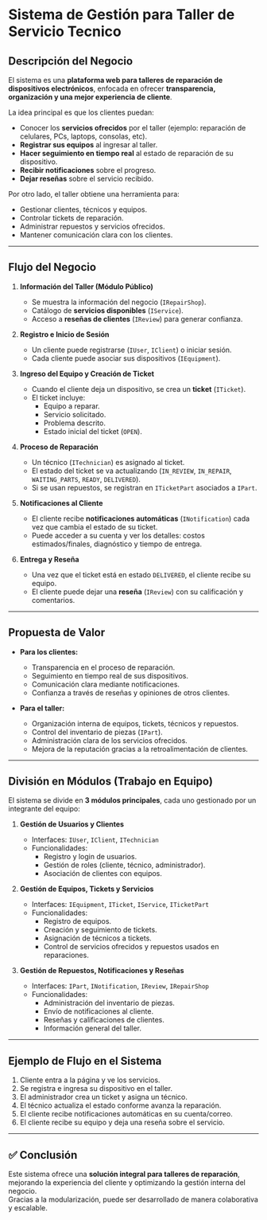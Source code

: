 # Sistema de Gestión para Taller de Servicio Tecnico

## Descripción del Negocio
El sistema es una **plataforma web para talleres de reparación de dispositivos electrónicos**, enfocada en ofrecer **transparencia, organización y una mejor experiencia de cliente**.  

La idea principal es que los clientes puedan:
- Conocer los **servicios ofrecidos** por el taller (ejemplo: reparación de celulares, PCs, laptops, consolas, etc).
- **Registrar sus equipos** al ingresar al taller.
- **Hacer seguimiento en tiempo real** al estado de reparación de su dispositivo.
- **Recibir notificaciones** sobre el progreso.
- **Dejar reseñas** sobre el servicio recibido.

Por otro lado, el taller obtiene una herramienta para:
- Gestionar clientes, técnicos y equipos.
- Controlar tickets de reparación.
- Administrar repuestos y servicios ofrecidos.
- Mantener comunicación clara con los clientes.

---

## Flujo del Negocio

1. **Información del Taller (Módulo Público)**
   - Se muestra la información del negocio (`IRepairShop`).
   - Catálogo de **servicios disponibles** (`IService`).
   - Acceso a **reseñas de clientes** (`IReview`) para generar confianza.

2. **Registro e Inicio de Sesión**
   - Un cliente puede registrarse (`IUser`, `IClient`) o iniciar sesión.
   - Cada cliente puede asociar sus dispositivos (`IEquipment`).

3. **Ingreso del Equipo y Creación de Ticket**
   - Cuando el cliente deja un dispositivo, se crea un **ticket** (`ITicket`).
   - El ticket incluye:
     - Equipo a reparar.
     - Servicio solicitado.
     - Problema descrito.
     - Estado inicial del ticket (`OPEN`).

4. **Proceso de Reparación**
   - Un técnico (`ITechnician`) es asignado al ticket.
   - El estado del ticket se va actualizando (`IN_REVIEW`, `IN_REPAIR`, `WAITING_PARTS`, `READY`, `DELIVERED`).
   - Si se usan repuestos, se registran en `ITicketPart` asociados a `IPart`.

5. **Notificaciones al Cliente**
   - El cliente recibe **notificaciones automáticas** (`INotification`) cada vez que cambia el estado de su ticket.
   - Puede acceder a su cuenta y ver los detalles: costos estimados/finales, diagnóstico y tiempo de entrega.

6. **Entrega y Reseña**
   - Una vez que el ticket está en estado `DELIVERED`, el cliente recibe su equipo.
   - El cliente puede dejar una **reseña** (`IReview`) con su calificación y comentarios.

---

## Propuesta de Valor

- **Para los clientes:**
  - Transparencia en el proceso de reparación.
  - Seguimiento en tiempo real de sus dispositivos.
  - Comunicación clara mediante notificaciones.
  - Confianza a través de reseñas y opiniones de otros clientes.

- **Para el taller:**
  - Organización interna de equipos, tickets, técnicos y repuestos.
  - Control del inventario de piezas (`IPart`).
  - Administración clara de los servicios ofrecidos.
  - Mejora de la reputación gracias a la retroalimentación de clientes.

---

## División en Módulos (Trabajo en Equipo)

El sistema se divide en **3 módulos principales**, cada uno gestionado por un integrante del equipo:

1. **Gestión de Usuarios y Clientes**  
   - Interfaces: `IUser`, `IClient`, `ITechnician`  
   - Funcionalidades:
     - Registro y login de usuarios.
     - Gestión de roles (cliente, técnico, administrador).
     - Asociación de clientes con equipos.

2. **Gestión de Equipos, Tickets y Servicios**  
   - Interfaces: `IEquipment`, `ITicket`, `IService`, `ITicketPart`  
   - Funcionalidades:
     - Registro de equipos.
     - Creación y seguimiento de tickets.
     - Asignación de técnicos a tickets.
     - Control de servicios ofrecidos y repuestos usados en reparaciones.

3. **Gestión de Repuestos, Notificaciones y Reseñas**  
   - Interfaces: `IPart`, `INotification`, `IReview`, `IRepairShop`  
   - Funcionalidades:
     - Administración del inventario de piezas.
     - Envío de notificaciones al cliente.
     - Reseñas y calificaciones de clientes.
     - Información general del taller.

---

## Ejemplo de Flujo en el Sistema

1. Cliente entra a la página y ve los servicios.  
2. Se registra e ingresa su dispositivo en el taller.  
3. El administrador crea un ticket y asigna un técnico.  
4. El técnico actualiza el estado conforme avanza la reparación.  
5. El cliente recibe notificaciones automáticas en su cuenta/correo.  
6. El cliente recibe su equipo y deja una reseña sobre el servicio.  

---

## ✅ Conclusión
Este sistema ofrece una **solución integral para talleres de reparación**, mejorando la experiencia del cliente y optimizando la gestión interna del negocio.  
Gracias a la modularización, puede ser desarrollado de manera colaborativa y escalable.

